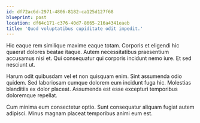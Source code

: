 ```yaml
---
id: df72ac6d-2971-4806-8182-ca125d127f68
blueprint: post
location: df64c171-c376-40d7-8665-216a4341eaeb
title: 'Quod voluptatibus cupiditate odit impedit.'
---
```

Hic eaque rem similique maxime eaque totam. Corporis et eligendi hic quaerat dolores beatae itaque. Autem necessitatibus praesentium accusamus nisi et. Qui consequatur qui corporis incidunt nemo iure. Et sed nesciunt ut.

Harum odit quibusdam vel et non quisquam enim. Sint assumenda odio quidem. Sed laboriosam cumque dolorem eum incidunt fuga hic. Molestias blanditiis ex dolor placeat. Assumenda est esse excepturi temporibus doloremque repellat.

Cum minima eum consectetur optio. Sunt consequatur aliquam fugiat autem adipisci. Minus magnam placeat temporibus animi eum est.